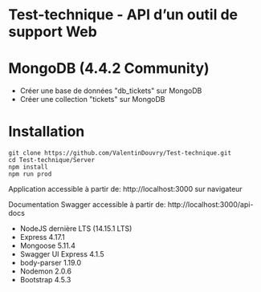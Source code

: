 # Test-technique - API d’un outil de support Web 

# MongoDB (4.4.2 Community)
* Créer une base de données "db_tickets" sur MongoDB
* Créer une collection "tickets" sur MongoDB

# Installation
```
git clone https://github.com/ValentinDouvry/Test-technique.git
cd Test-technique/Server
npm install
npm run prod
```

Application accessible à partir de: http://localhost:3000 sur navigateur

Documentation Swagger accessible à partir de: http://localhost:3000/api-docs

* NodeJS dernière LTS (14.15.1 LTS)
* Express 4.17.1
* Mongoose 5.11.4
* Swagger UI Express 4.1.5
* body-parser 1.19.0
* Nodemon 2.0.6
* Bootstrap 4.5.3
